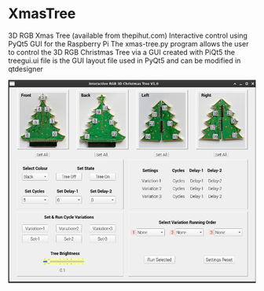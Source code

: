 # XmasTree
3D RGB Xmas Tree (available from thepihut.com) Interactive control using PyQt5 GUI for the Raspberry Pi
The xmas-tree.py program allows the user to control the 3D RGB Christmas Tree via a GUI created with PiQt5
the treegui.ui file is the GUI layout file used in PyQt5 and can be modified in qtdesigner

![image](https://github.com/dingbatdavid/XmasTree/blob/master/Xmas-Tree%20GUI.png?=200x250)
